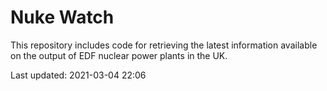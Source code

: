 # Nuke Watch

This repository includes code for retrieving the latest information available on the output of EDF nuclear power plants in the UK.

Last updated: 2021-03-04 22:06